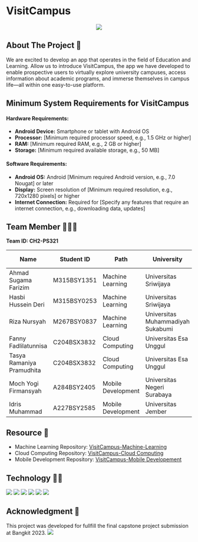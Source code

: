 # VisitCampus

<p align="center">
    <img src="https://github.com/sugama1001/VisitCampus/blob/main/visitCampus_cover.png">
</p>

## About The Project 💬

We are excited to develop an app that operates in the field of Education and Learning. Allow us to introduce VisitCampus, the app we have developed to enable prospective users to virtually explore university campuses, access information about academic programs, and immerse themselves in campus life—all within one easy-to-use platform.

## Minimum System Requirements for VisitCampus

#### Hardware Requirements:

- **Android Device:** Smartphone or tablet with Android OS
- **Processor:** [Minimum required processor speed, e.g., 1.5 GHz or higher]
- **RAM:** [Minimum required RAM, e.g., 2 GB or higher]
- **Storage:** [Minimum required available storage, e.g., 50 MB]

#### Software Requirements:

- **Android OS:** Android [Minimum required Android version, e.g., 7.0 Nougat] or later
- **Display:** Screen resolution of [Minimum required resolution, e.g., 720x1280 pixels] or higher
- **Internet Connection:** Required for [Specify any features that require an internet connection, e.g., downloading data, updates]


## Team Member 👨‍👧‍👦

<b>Team ID: CH2-PS321</b>

| Name                      | Student ID  | Path                | University                                 |Github Account                                        |
| ------------------------- | ----------- | ------------------- | ------------------------------------------ |------------------------------------------------------|                  
| Ahmad Sugama Farizim      | M315BSY1351 | Machine Learning    | Universitas Sriwijaya                      |[sugama1001](https://github.com/sugama1001/)          |                       
| Hasbi Hussein Deri        | M315BSY0253 | Machine Learning    | Universitas Sriwijaya                      |[hasbihd](https://github.com/thesslow/)               |
| Riza Nursyah              | M267BSY0837 | Machine Learning    | Universitas Muhammadiyah Sukabumi          |[rizanss](https://github.com/rizanss/)                |
| Fanny Fadlilatunnisa      | C204BSX3832 | Cloud Computing     | Universitas Esa Unggul                     |[Fannyfdlsa](https://github.com/Fannyfdlsa/)          |
| Tasya Ramaniya Pramudhita | C204BSX3832 | Cloud Computing     | Universitas Esa Unggul                     |[tasyaramaniya](https://github.com/tasyaramaniya/)    |
| Moch Yogi Firmansyah      | A284BSY2405 | Mobile Development  | Universitas Negeri Surabaya                |[yogiifirmansyah](https://github.com/yogiifirmansyah/)|
| Idris Muhammad            | A227BSY2585 | Mobile Development  | Universitas Jember                         |[deress](https://github.com/deress)                   |

## Resource 🧰

- Machine Learning Repository: [VisitCampus-Machine-Learning](https://github.com/sugama1001/visitcampus_ml)
- Cloud Computing Repository: [VisitCampus-Cloud Computing](https://github.com/Fannyfdlsa/Cloud-VisitCampus.git)
- Mobile Development Repository: [VisitCampus-Mobile Developement](https://github.com/deress/VisitCampus)

## Technology 👨‍💻

![](https://img.shields.io/badge/python-3670A0?style=flat&logo=python&logoColor=ffdd54) ![](https://img.shields.io/badge/Kotlin-0095D5?&style=flat&logo=kotlin&logoColor=white) ![](https://img.shields.io/badge/TensorFlow-FF6F00?style=flat&logo=tensorflow&logoColor=white) ![](https://img.shields.io/badge/Flask-000000?style=flat&logo=flask&logoColor=white) ![](https://img.shields.io/badge/Google_Cloud-4285F4?style=flat&logo=google-cloud&logoColor=white) ![](https://img.shields.io/badge/Figma-F24E1E?style=flat&logo=figma&logoColor=white)

## Acknowledgment 🙌

This project was developed for fullfill the final capstone project submission at Bangkit 2023.
![](https://hackmd.io/_uploads/r1VL5VVvh.png)
